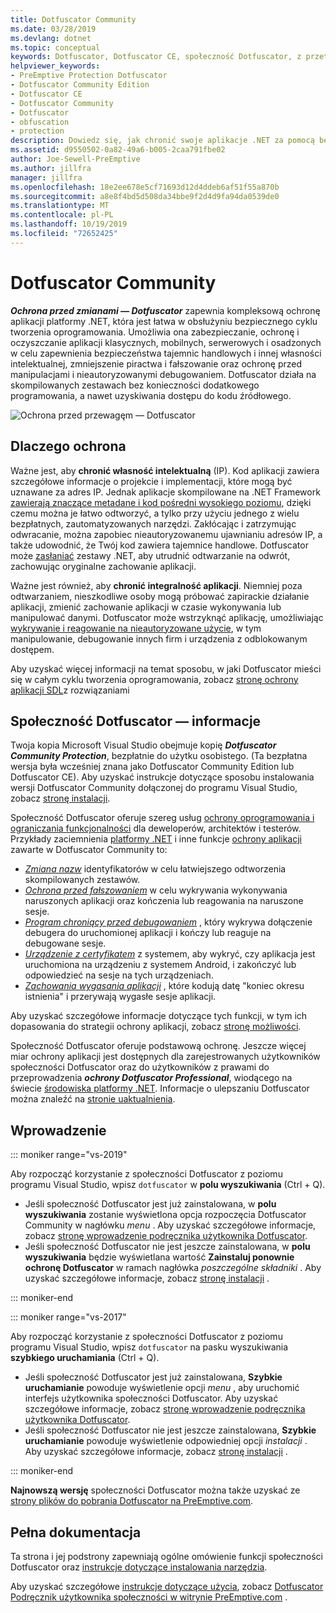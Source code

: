 ```yaml
---
title: Dotfuscator Community
ms.date: 03/28/2019
ms.devlang: dotnet
ms.topic: conceptual
keywords: Dotfuscator, Dotfuscator CE, społeczność Dotfuscator, z przetworami, rozwiązania do zastępujące, ochrona przed zami, ochrona, Edycja, wersja Community, mieszanie, .NET, bezpłatnie, Visual Studio 2019, Visual Studio 2017, Visual Studio
helpviewer_keywords:
- PreEmptive Protection Dotfuscator
- Dotfuscator Community Edition
- Dotfuscator CE
- Dotfuscator Community
- Dotfuscator
- obfuscation
- protection
description: Dowiedz się, jak chronić swoje aplikacje .NET za pomocą bezpłatnej kopii społeczności Dotfuscator zawartej w programie Visual Studio.
ms.assetid: d9550502-0a82-49a6-b005-2caa791fbe02
author: Joe-Sewell-PreEmptive
ms.author: jillfra
manager: jillfra
ms.openlocfilehash: 18e2ee678e5cf71693d12d4ddeb6af51f55a870b
ms.sourcegitcommit: a8e8f4bd5d508da34bbe9f2d4d9fa94da0539de0
ms.translationtype: MT
ms.contentlocale: pl-PL
ms.lasthandoff: 10/19/2019
ms.locfileid: "72652425"
---
```

# <a name="dotfuscator-community"></a>Dotfuscator Community

***Ochrona przed zmianami — Dotfuscator*** zapewnia kompleksową ochronę aplikacji platformy .NET, która jest łatwa w obsłużyniu bezpiecznego cyklu tworzenia oprogramowania.
Umożliwia ona zabezpieczanie, ochronę i oczyszczanie aplikacji klasycznych, mobilnych, serwerowych i osadzonych w celu zapewnienia bezpieczeństwa tajemnic handlowych i innej własności intelektualnej, zmniejszenie piractwa i fałszowanie oraz ochronę przed manipulacjami i nieautoryzowanymi debugowaniem.
Dotfuscator działa na skompilowanych zestawach bez konieczności dodatkowego programowania, a nawet uzyskiwania dostępu do kodu źródłowego.

![Ochrona przed przewagęm — Dotfuscator](media/header.svg)

## <a name="why-protection-matters"></a>Dlaczego ochrona

Ważne jest, aby **chronić własność intelektualną** (IP).
Kod aplikacji zawiera szczegółowe informacje o projekcie i implementacji, które mogą być uznawane za adres IP.
Jednak aplikacje skompilowane na .NET Framework [zawierają znaczące metadane i kod pośredni wysokiego poziomu][assemblies], dzięki czemu można je łatwo odtworzyć, a tylko przy użyciu jednego z wielu bezpłatnych, zautomatyzowanych narzędzi.
Zakłócając i zatrzymując odwracanie, można zapobiec nieautoryzowanemu ujawnianiu adresów IP, a także udowodnić, że Twój kod zawiera tajemnice handlowe.
Dotfuscator może [zasłaniać][obfuscation] zestawy .NET, aby utrudnić odtwarzanie na odwrót, zachowując oryginalne zachowanie aplikacji.

Ważne jest również, aby **chronić integralność aplikacji**.
Niemniej poza odtwarzaniem, nieszkodliwe osoby mogą próbować zapirackie działanie aplikacji, zmienić zachowanie aplikacji w czasie wykonywania lub manipulować danymi.
Dotfuscator może wstrzyknąć aplikację, umożliwiając [wykrywanie i reagowanie na nieautoryzowane użycie][checks], w tym manipulowanie, debugowanie innych firm i urządzenia z odblokowanym dostępem.

Aby uzyskać więcej informacji na temat sposobu, w jaki Dotfuscator mieści się w całym cyklu tworzenia oprogramowania, zobacz [stronę ochrony aplikacji SDL][sdl-protection]z rozwiązaniami

## <a name="about-dotfuscator-community"></a>Społeczność Dotfuscator — informacje

Twoja kopia Microsoft Visual Studio obejmuje kopię ***Dotfuscator Community Protection***, bezpłatnie do użytku osobistego.
(Ta bezpłatna wersja była wcześniej znana jako Dotfuscator Community Edition lub Dotfuscator CE). Aby uzyskać instrukcje dotyczące sposobu instalowania wersji Dotfuscator Community dołączonej do programu Visual Studio, zobacz [stronę instalacji][install].

Społeczność Dotfuscator oferuje szereg usług [ochrony oprogramowania i ograniczania funkcjonalności][software-protection] dla deweloperów, architektów i testerów.
Przykłady zaciemnienia [platformy .NET][obfuscation] i inne funkcje [ochrony aplikacji][app-protection] zawarte w Dotfuscator Community to:

* *[Zmiana nazw][renaming]* identyfikatorów w celu łatwiejszego odtworzenia skompilowanych zestawów.
* *[Ochrona przed fałszowaniem][tamper]* w celu wykrywania wykonywania naruszonych aplikacji oraz kończenia lub reagowania na naruszone sesje.
* *[Program chroniący przed debugowaniem][debug]* , który wykrywa dołączenie debugera do uruchomionej aplikacji i kończy lub reaguje na debugowane sesje.
* *[Urządzenie z certyfikatem][root]* z systemem, aby wykryć, czy aplikacja jest uruchomiona na urządzeniu z systemem Android, i zakończyć lub odpowiedzieć na sesje na tych urządzeniach.
* *[Zachowania wygasania aplikacji][shelflife]* , które kodują datę "koniec okresu istnienia" i przerywają wygasłe sesje aplikacji.

Aby uzyskać szczegółowe informacje dotyczące tych funkcji, w tym ich dopasowania do strategii ochrony aplikacji, zobacz [stronę możliwości][capabilities].

Społeczność Dotfuscator oferuje podstawową ochronę.
Jeszcze więcej miar ochrony aplikacji jest dostępnych dla zarejestrowanych użytkowników społeczności Dotfuscator oraz do użytkowników z prawami do przeprowadzenia ***ochrony Dotfuscator Professional***, wiodącego na świecie [środowiska platformy .NET][net-obfuscator].
Informacje o ulepszaniu Dotfuscator można znaleźć na [stronie uaktualnienia][upgrades].

## <a name="getting-started"></a>Wprowadzenie

::: moniker range="vs-2019"

Aby rozpocząć korzystanie z społeczności Dotfuscator z poziomu programu Visual Studio, wpisz `dotfuscator` w **polu wyszukiwania** (Ctrl + Q).

* Jeśli społeczność Dotfuscator jest już zainstalowana, w **polu wyszukiwania** zostanie wyświetlona opcja rozpoczęcia Dotfuscator Community w nagłówku *menu* . Aby uzyskać szczegółowe informacje, zobacz [stronę wprowadzenie podręcznika użytkownika Dotfuscator][get-started].
* Jeśli społeczność Dotfuscator nie jest jeszcze zainstalowana, w **polu wyszukiwania** będzie wyświetlana wartość **Zainstaluj ponownie ochronę Dotfuscator** w ramach nagłówka *poszczególne składniki* . Aby uzyskać szczegółowe informacje, zobacz [stronę instalacji][install] .

::: moniker-end

::: moniker range="vs-2017"

Aby rozpocząć korzystanie z społeczności Dotfuscator z poziomu programu Visual Studio, wpisz `dotfuscator` na pasku wyszukiwania **szybkiego uruchamiania** (Ctrl + Q).

* Jeśli społeczność Dotfuscator jest już zainstalowana, **Szybkie uruchamianie** powoduje wyświetlenie opcji *menu* , aby uruchomić interfejs użytkownika społeczności Dotfuscator. Aby uzyskać szczegółowe informacje, zobacz [stronę wprowadzenie podręcznika użytkownika Dotfuscator][get-started].
* Jeśli społeczność Dotfuscator nie jest jeszcze zainstalowana, **Szybkie uruchamianie** powoduje wyświetlenie odpowiedniej opcji *instalacji* . Aby uzyskać szczegółowe informacje, zobacz [stronę instalacji][install] .

::: moniker-end

**Najnowszą wersję** społeczności Dotfuscator można także uzyskać ze [strony plików do pobrania Dotfuscator na PreEmptive.com][download].

## <a name="full-documentation"></a>Pełna dokumentacja

Ta strona i jej podstrony zapewniają ogólne omówienie funkcji społeczności Dotfuscator oraz [instrukcje dotyczące instalowania narzędzia][install].

Aby uzyskać szczegółowe [instrukcje dotyczące użycia][get-started], zobacz [Dotfuscator Podręcznik użytkownika społeczności w witrynie PreEmptive.com][full] .

<!-- Copyright © 2019 PreEmptive Solutions, LLC -->

[assemblies]:  https://docs.microsoft.com/dotnet/standard/assembly-format
[software-protection]:  https://www.preemptive.com/software-protection
[obfuscation]:  https://www.preemptive.com/obfuscation
[app-protection]:  https://www.preemptive.com/application-protection
[sdl-protection]:  https://www.preemptive.com/solutions/SDL-App-Protection
[net-obfuscator]:  https://www.preemptive.com/products/dotfuscator/overview
[download]:  https://www.preemptive.com/products/dotfuscator/downloads

[install]:  install.md
[capabilities]:  capabilities.md
[upgrades]:  upgrades.md

[get-started]:  https://www.preemptive.com/dotfuscator/ce/docs/help/gui_getstarted.html

[renaming]:  https://www.preemptive.com/dotfuscator/ce/docs/help/obfuscation_renaming.html

[checks]:  https://www.preemptive.com/dotfuscator/ce/docs/help/checks_overview.html
[tamper]:  https://www.preemptive.com/dotfuscator/ce/docs/help/checks_tamper.html
[debug]:  https://www.preemptive.com/dotfuscator/ce/docs/help/checks_debug.html
[root]: https://www.preemptive.com/dotfuscator/ce/docs/help/checks_root.html
[shelflife]:  https://www.preemptive.com/dotfuscator/ce/docs/help/checks_shelflife.html

[full]:  https://www.preemptive.com/dotfuscator/ce/docs/help/index.html
